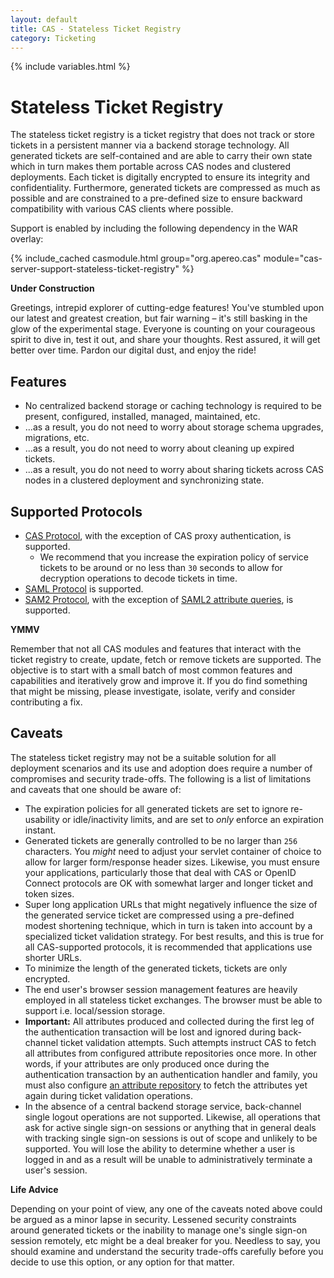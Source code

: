 ```yaml
---
layout: default
title: CAS - Stateless Ticket Registry
category: Ticketing
---
```


{% include variables.html %}

# Stateless Ticket Registry

The stateless ticket registry is a ticket registry that does not track or store tickets in a persistent manner
via a backend storage technology. All generated tickets are self-contained and are able to carry their own state
which in turn makes them portable across CAS nodes and clustered deployments. Each ticket
is digitally encrypted to ensure its integrity and confidentiality. Furthermore, generated tickets are compressed as much
as possible and are constrained to a pre-defined size to ensure backward compatibility with various CAS clients where possible.

Support is enabled by including the following dependency in the WAR overlay:

{% include_cached casmodule.html group="org.apereo.cas" module="cas-server-support-stateless-ticket-registry" %}

<div class="alert alert-info"><strong>Under Construction</strong><p>
Greetings, intrepid explorer of cutting-edge features! You've stumbled upon our latest and greatest creation, but fair warning – 
it's still basking in the glow of the experimental stage. Everyone is counting on your courageous spirit to dive in, test it out, and share your thoughts.
Rest assured, it will get better over time. Pardon our digital dust, and enjoy the ride!
</p></div>

## Features

- No centralized backend storage or caching technology is required to be present, configured, installed, managed, maintained, etc.
- ...as a result, you do not need to worry about storage schema upgrades, migrations, etc.
- ...as a result, you do not need to worry about cleaning up expired tickets.
- ...as a result, you do not need to worry about sharing tickets across CAS nodes in a clustered deployment and synchronizing state.

## Supported Protocols

- [CAS Protocol](../protocol/CAS-Protocol.html), with the exception of CAS proxy authentication, is supported.
    - We recommend that you increase the expiration policy of service tickets to be around or no less than `30` seconds to allow for decryption operations to decode tickets in time.
- [SAML Protocol](../protocol/SAML-Protocol.html) is supported.
- [SAM2 Protocol](../authentication/Configuring-SAML2-Authentication.html), with the exception of [SAML2 attribute queries](../installation/Configuring-SAML2-AttributeQuery.html), is supported.

<div class="alert alert-info"><strong>YMMV</strong><p>
Remember that not all CAS modules and features that interact with the ticket registry to create, update, fetch or remove tickets are supported.
The objective is to start with a small batch of most common features and capabilities and iteratively grow and improve it. If you do find something that 
might be missing, please investigate, isolate, verify and consider contributing a fix.
</p></div>

## Caveats

The stateless ticket registry may not be a suitable solution for all deployment scenarios and its use and adoption does require a number of
compromises and security trade-offs. The following is a list of limitations and caveats that one should be aware of:
- The expiration policies for all generated tickets are set to ignore re-usability or idle/inactivity limits, and are set to *only* enforce an expiration instant.
- Generated tickets are generally controlled to be no larger than `256` characters. You *might* need to adjust your servlet container of choice to allow for larger form/response header sizes. Likewise, you must ensure your applications, particularly those that deal with CAS or OpenID Connect protocols are OK with somewhat larger and longer ticket and token sizes.
- Super long application URLs that might negatively influence the size of the generated service ticket are compressed using a pre-defined modest shortening technique, which in turn is taken into account by a specialized ticket validation strategy. For best results, and this is true for all CAS-supported protocols, it is recommended that applications use shorter URLs.
- To minimize the length of the generated tickets, tickets are only encrypted.
- The end user's browser session management features are heavily employed in all stateless ticket exchanges. The browser must be able to support i.e. local/session storage.
- **Important:** All attributes produced and collected during the first leg of the authentication transaction will be lost and ignored during back-channel ticket validation attempts. Such attempts instruct CAS to fetch all attributes from configured attribute repositories once more. In other words, if your attributes are only produced once during the authentication transaction by an authentication handler and family, you must also configure [an attribute repository](../integration/Attribute-Resolution.html) to fetch the attributes yet again during ticket validation operations.
- In the absence of a central backend storage service, back-channel single logout operations are not supported. Likewise, all operations that ask for active single sign-on sessions or anything that in general deals with tracking single sign-on sessions is out of scope and unlikely to be supported. You will lose the ability to determine whether a user is logged in and as a result will be unable to administratively terminate a user's session.

<div class="alert alert-info"><strong>Life Advice</strong><p>
Depending on your point of view, any one of the caveats noted above could be argued as a minor lapse in security. Lessened security constraints 
around generated tickets or the inability to manage one's single sign-on session remotely, etc might be a deal breaker for you. Needless to say, 
you should examine and understand the security trade-offs carefully before you decide to use this option, or any option for that matter.
</p></div>
